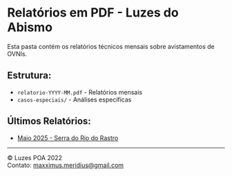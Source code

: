 # Relatórios em PDF - Luzes do Abismo

Esta pasta contém os relatórios técnicos mensais sobre avistamentos de OVNIs.

## Estrutura:
- `relatorio-YYYY-MM.pdf` - Relatórios mensais
- `casos-especiais/` - Análises específicas

## Últimos Relatórios:
- [Maio 2025 - Serra do Rio do Rastro](relatorio-maio-2025.pdf)

---
© Luzes POA 2022  
Contato: maxximus.meridius@gmail.com
